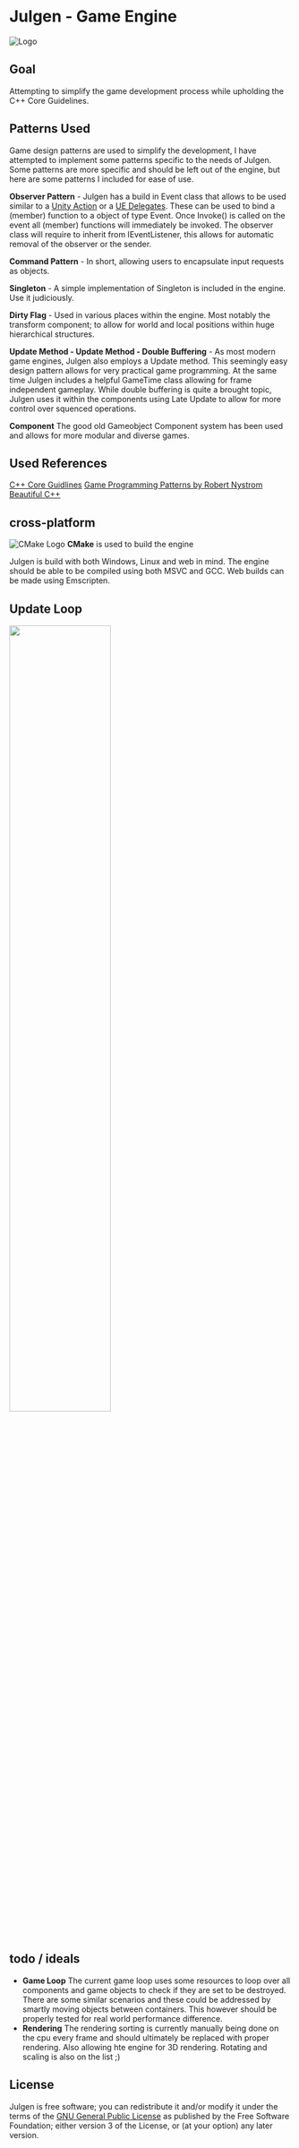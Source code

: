 # Julgen - Game Engine

![Logo](https://i.imgur.com/koxF0XZ.png)

## Goal
Attempting to simplify the game development process while upholding the C++ Core Guidelines.

## Patterns Used
Game design patterns are used to simplify the development, I have attempted to implement some patterns specific to the needs of Julgen. Some patterns are more specific and should be left out of the engine, but here are some patterns I included for ease of use.

**Observer Pattern** - Julgen has a build in Event class that allows to be used similar to a [Unity Action](https://docs.unity3d.com/ScriptReference/Events.UnityAction.html) or a [UE Delegates](https://docs.unrealengine.com/4.27/en-US/ProgrammingAndScripting/ProgrammingWithCPP/UnrealArchitecture/Delegates/). These can be used to bind a (member) function to a object of type Event. Once Invoke() is called on the event all (member) functions will immediately be invoked. The observer class will require to inherit from IEventListener, this allows for automatic removal of the observer or the sender.

**Command Pattern** - In short, allowing users to encapsulate input requests as objects.

**Singleton** - A simple implementation of Singleton is included in the engine. Use it judiciously.

**Dirty Flag** - Used in various places within the engine. Most notably the transform component; to allow for world and local positions within huge hierarchical structures.

**Update Method - Update Method - Double Buffering** - As most modern game engines, Julgen also employs a Update method. This seemingly easy design pattern allows for very practical game programming. At the same time Julgen includes a helpful GameTime class allowing for frame independent gameplay. While double buffering is quite a brought topic, Julgen uses it within the components using Late Update to allow for more control over squenced operations.

**Component**
The good old Gameobject Component system has been used and allows for more modular and diverse games.


## Used References
[C++ Core Guidlines](https://isocpp.github.io/CppCoreGuidelines/CppCoreGuidelines)
[Game Programming Patterns by Robert Nystrom](https://gameprogrammingpatterns.com)
[Beautiful C++](https://www.informit.com/store/beautiful-c-plus-plus-30-core-guidelines-for-writing-9780137647842)




## cross-platform
![CMake Logo](https://upload.wikimedia.org/wikipedia/commons/thumb/1/13/Cmake.svg/64px-Cmake.svg.png)
**CMake** is used to build the engine 

Julgen is build with both Windows, Linux and web in mind.
The engine should be able to be compiled using both MSVC and GCC.
Web builds can be made using Emscripten.


## Update Loop
<img src="https://i.imgur.com/4FO7eJY.png" style="width:60%;  display: block;
  margin-left: 0;
  margin-right: auto;"/>


## todo / ideals
* **Game Loop**
    The current game loop uses some resources to loop over all components and game objects to check if they are set to be destroyed. There are some similar scenarios and these could be addressed by smartly moving objects between containers. This however should be properly tested for real world performance difference.  
* **Rendering**
    The rendering sorting is currently manually being done on the cpu every frame and should ultimately be replaced with proper rendering. Also allowing hte engine for 3D rendering.
    Rotating and scaling is also on the list ;)

## License
Julgen is free software; you can redistribute it and/or modify it under the terms of the [GNU General Public License](LICENSE.md) as published by the Free Software Foundation; either version 3 of the License, or (at your option) any later version.